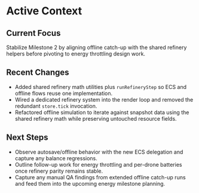 # Active Context

## Current Focus

Stabilize Milestone 2 by aligning offline catch-up with the shared refinery helpers before pivoting to energy throttling design work.

## Recent Changes

- Added shared refinery math utilities plus `runRefineryStep` so ECS and offline flows reuse one implementation.
- Wired a dedicated refinery system into the render loop and removed the redundant `store.tick` invocation.
- Refactored offline simulation to iterate against snapshot data using the shared refinery math while preserving untouched resource fields.

## Next Steps

- Observe autosave/offline behavior with the new ECS delegation and capture any balance regressions.
- Outline follow-up work for energy throttling and per-drone batteries once refinery parity remains stable.
- Capture any manual QA findings from extended offline catch-up runs and feed them into the upcoming energy milestone planning.
